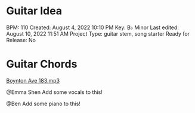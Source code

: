 # Guitar Idea

BPM: 110
Created: August 4, 2022 10:10 PM
Key: B♭ Minor
Last edited: August 10, 2022 11:51 AM
Project Type: guitar stem, song starter
Ready for Release: No

# Guitar Chords

[Boynton Ave 183.mp3](Guitar%20Idea%20851263652e654b3c8dba82ab4f79e6da/Boynton_Ave_183.mp3)

@Emma Shen Add some vocals to this!

@Ben Add some piano to this!